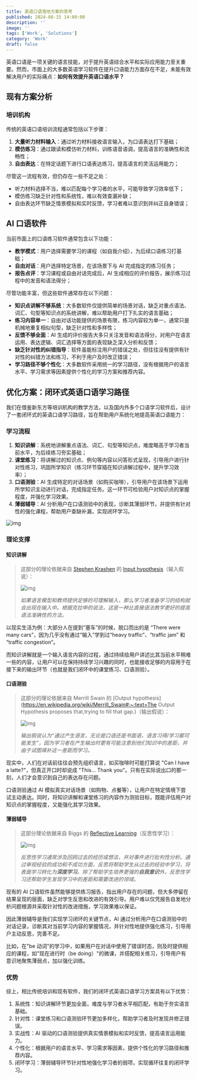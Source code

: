 ```yaml
---
title: 英语口语落地方案的思考
published: 2024-08-15 14:00:00
description: ''
image: ''
tags: ['Work', 'Solutions']
category: 'Work'
draft: false
---
```


英语口语是一项关键的语言技能，对于提升英语综合水平和实际应用能力至关重要。然而，市面上的大多数英语学习软件在提升口语能力方面存在不足，未能有效解决用户的实际痛点：**如何有效提升英语口语水平？**

## 现有方案分析

### 培训机构

传统的英语口语培训流程通常包括以下步骤：

1.  **大量听力材料输入**：通过听力材料接收语言输入，为口语表达打下基础；
2.  **模仿练习**：通过跟读和模仿听力材料，训练语音语调，提高语言的准确性和流畅性；
3.  **自由表达**：在特定话题下进行口语表达练习，提高语言的灵活运用能力；

尽管这一流程有效，但仍存在一些不足之处：

-   听力材料选择不当，难以匹配每个学习者的水平，可能导致学习效率低下；
-   模仿练习缺乏针对性和系统性，难以有效查漏补缺；
-   自由表达环节缺乏情景模拟和实时反馈，学习者难以意识到并纠正自身错误；

## AI 口语软件

当前市面上的口语练习软件通常包含以下功能：

-   **教学模式**：用户选择需要学习的课程（如自我介绍），为后续口语练习打基础；
-   **自由对话**：用户选择特定场景，在该场景下与 AI 完成指定的练习任务；
-   **报告点评**：学习课程或自由对话完成后，AI 生成相应的评价报告，展示练习过程中的发音和语法得分；

尽管功能丰富，但这些软件通常存在以下问题：

-   **知识点讲解不够系统**：大多数软件仅提供简单的场景对话，缺乏对重点语法、词汇、句型等知识点的系统讲解，难以帮助用户打下扎实的语言基础；
-   **练习内容单一**：自由对话功能提供的场景有限，练习内容较为单一，通常只是机械地重复相似句型，缺乏针对性和多样性；
-   **反馈不够全面**：AI 生成的评价报告大多只关注发音和语法得分，对用户在语言运用、表达逻辑、词汇选择等方面的表现缺乏深入分析和反馈；
-   **缺乏针对性的纠错指导**：软件虽能标注用户的错误之处，但往往没有提供有针对性的纠错方法和练习，不利于用户及时改正错误；
-   **学习路径不够个性化**：大多数软件采用统一的学习路径，没有根据用户的语言水平、学习需求等因素提供个性化的学习方案和推荐内容。

## 优化方案：闭环式英语口语学习路径

我们在借鉴新东方等培训机构的教学方法，以及国内外多个口语学习软件后，设计了一套闭环式的英语口语学习路径，旨在帮助用户系统化地提高英语口语能力：

### 学习流程

1.  **知识讲解**：系统地讲解重点语法、词汇、句型等知识点，难度略高于学习者当前水平，为后续练习夯实基础；
2.  **课堂练习**：将讲解过的知识点、例句等内容以问答形式呈现，引导用户进行针对性练习，巩固所学知识（练习环节穿插在知识讲解过程中，提升学习效率）；
3.  **口语测验**：AI 生成特定的对话场景（如购买咖啡），引导用户在该场景下运用所学知识主动进行对话，完成指定任务。这一环节可检验用户对知识点的掌握程度，并强化学习效果。
4.  **薄弱辅导**：AI 分析用户在口语测验中的表现，诊断其薄弱环节，并提供有针对性的强化课程，帮助用户查缺补漏，实现闭环学习。

![img](https://ucnfcj7zdggv.feishu.cn/space/api/box/stream/download/asynccode/?code=NGMwMWJhNzI1YzYyZjk4MDE3ZjZhM2RhOGQxZWUzOTBfU1B5cHJnTndRUU5qMWZESDJYY2p0OGFQSTVsM0VOUXZfVG9rZW46V3J3RGJQYU9Mb2tJemx4SWgwa2NtRUs2bmVjXzE3Mjk1NzY3NTg6MTcyOTU4MDM1OF9WNA)

### 理论支撑

#### 知识讲解

>   这部分的理论依据来自 [Stephen Krashen](https://en.wikipedia.org/wiki/Stephen_Krashen) 的 [Input hypothesis](https://en.wikipedia.org/wiki/Input_hypothesis)（输入假说）：
>
>   ![img](https://ucnfcj7zdggv.feishu.cn/space/api/box/stream/download/asynccode/?code=NDVkNjQ0MjRhNDMyOWQ0YmY4YWI0OTBkMjk5ZTYwNjRfWFFHc0JMN2JvRm44MmVMMWd3c1hWYmZoMnp5bWlqTzZfVG9rZW46Rkx0SGJlOTZGb2NDajl4cEFnR2NNd29hbnplXzE3Mjk1NzY3NTg6MTcyOTU4MDM1OF9WNA)
>
>   *如果语言模型和教师提供足够的可理解输入，那么学习者准备学习的结构就会出现在输入中。根据克拉申的说法，这是一种比直接语法教学更好的提高语法准确性的方法。*

以现实生活为例：大部分人在提到“塞车”的时候，脱口而出的是 “There were many cars”，因为几乎没有通过“输入”学到过“heavy traffic”、“traffic jam” 和 “traffic congestion”。

而知识讲解就是一个输入语言内容的过程，通过持续给用户讲述比其当前水平稍难一些的内容，让用户可以在保持持续学习兴趣的同时，也能接收足够的内容用于在接下来的输出环节（也就是我们闭环中的课堂练习、口语测验）。

#### 口语测验

>   这部分的理论依据来自 Merrill Swain 的 [Output hypothesis](https://en.wikipedia.org/wiki/Merrill_Swain#:~:text=The Output Hypothesis proposes that,trying to fill that gap.)（输出假说）：
>
>   ![img](https://ucnfcj7zdggv.feishu.cn/space/api/box/stream/download/asynccode/?code=MjMzNGY4NWM0NzVhYmE0MDdhZTk1ODE0ZWYyMTY5YjZfTWRDQWY2UzduUWpwM0dMdTRoRkRYWjF1eHhVRGE1UWpfVG9rZW46UUhkZ2IxVTNMb05SRWh4b3hWSWNpd3l6bk5oXzE3Mjk1NzY3NTg6MTcyOTU4MDM1OF9WNA)
>
>   *输出假说认为“通过产生语言，无论是口语还是书面语，语言习得/学习都可能发生”，因为学习者在产生输出时更有可能注意到他们知识中的差距，并由于试图填补这一差距而学习。*

现实中，人们在对话前往往会预先组织语言，如买咖啡时可能打算说 "Can I have a latte?"，但真正开口时却说成 "This... Thank you"。只有在实际说出口的那一刻，人们才会意识到自己的表达存在问题。

口语测验通过 AI 模拟真实对话场景（如购物、点餐等），让用户在特定情境下尝试主动表达。同时，将知识讲解和课堂练习的内容作为测验目标，既能评估用户对知识点的掌握程度，又能强化其学习效果。

#### 薄弱辅导

>   这部分理论依据来自 Biggs 的 [Reflective Learning](https://intranet.ecu.edu.au/learning/curriculum-design/teaching-strategies/reflective-learning)（反思性学习）：
>
>   ![img](https://ucnfcj7zdggv.feishu.cn/space/api/box/stream/download/asynccode/?code=ZmM1YjY0YjU1Y2JhYWY5MDFlZDMxNmE5ZGRkNjE5MDFfUzZOcTBIcnFqa3hUdkIzcXZBQm1vdXAxR2Y5QTN0RDZfVG9rZW46S0lyVmJTakx4b3JRaE14NGZwQmNyZ1NWbjdnXzE3Mjk1NzY3NTg6MTcyOTU4MDM1OF9WNA)
>
>   *反思性学习通常涉及回顾过去的经历或想法，并对事件进行批判性分析。通过审视经验的成功和不成功方面，反思将帮助学生从过去的经验中学习，将表面学习转化为**深度学习**。除了帮助学生培养更强的**自我意识**外，反思性学习还帮助学生发现学习中的差距和需要改进的领域。*

现有的 AI 口语软件虽然能够提供练习报告，指出用户存在的问题，但大多停留在结果呈现的层面，缺乏对学生反思和改进的有效引导。用户难以仅凭报告自发地分析问题根源并采取针对性的改进措施，学习效果难以保证。

因此薄弱辅导是我们实现学习闭环的关键节点，AI 通过分析用户在口语测验中的对话记录，诊断其对当前学习内容的掌握情况，并针对性地提供强化练习，引导用户主动反思，完善不足。

比如，在"be 动词"的学习中，如果用户在对话中使用了错误时态，则及时提供相应的课程，如"现在进行时（be doing）"的微课，并搭配相关练习，引导用户有意识地聚焦薄弱点，加以强化训练。

### 优势

综上，相比传统培训和现有软件，我们的闭环式英语口语学习方案具有以下优势：

1.  系统性：知识讲解环节更加全面，难度与学习者水平相匹配，有助于夯实语言基础。
2.  针对性：课堂练习和口语测验环节更加多样化，帮助学习者及时发现并修正错误。
3.  实战性：AI 驱动的口语测验提供真实情景模拟和实时反馈，提高语言运用能力。
4.  个性化：根据用户的语言水平、学习需求等因素，提供个性化的学习路径和推荐内容。
5.  闭环学习：薄弱辅导环节针对性地强化学习者的弱项，实现循环往复的闭环学习。